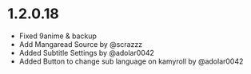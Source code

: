 # 1.2.0.18

- Fixed 9anime & backup
- Add Mangaread Source by @scrazzz
- Added Subtitle Settings by @adolar0042
- Added Button to change sub language on kamyroll by @adolar0042

